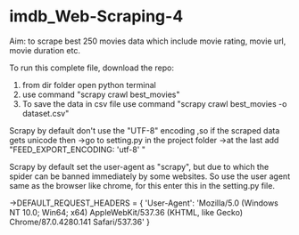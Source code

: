 # imdb_Web-Scraping-4

Aim: to scrape best 250 movies data which include movie rating, movie url, movie duration etc.

To run this complete file, download the repo:
1. from dir folder open python terminal
2. use command "scrapy crawl best_movies"
3. To save the data in csv file use command "scrapy crawl best_movies -o dataset.csv"


Scrapy by default don't use the "UTF-8" encoding ,so if the scraped data gets unicode then 
->go to setting.py in the project folder
->at the last add "FEED_EXPORT_ENCODING: 'utf-8' "


Scrapy by default set the user-agent as "scrapy", but due to which the spider can be banned immediately by some websites.
So use the user agent same as the browser like chrome, for this enter this in the setting.py file.

->DEFAULT_REQUEST_HEADERS = {
    'User-Agent': 'Mozilla/5.0 (Windows NT 10.0; Win64; x64) AppleWebKit/537.36 (KHTML, like Gecko) Chrome/87.0.4280.141 Safari/537.36'
   }
